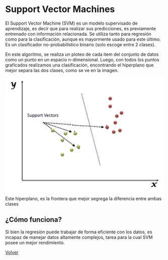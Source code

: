 # Support Vector Machines

El Support Vector Machine (SVM) es un modelo supervisado ​​de aprendizaje, es decir que para realizar sus predicciones, es previamente entrenado con información relacionada. Se utiliza tanto para regresión como para la clasificación, aunque es mayormente usado para este último. Es un clasificador no-probabilístico binario (solo escoge entre 2 clases).

En este algoritmo, se realiza un ploteo de cada item del conjunto de datos como un punto en un espacio n-dimensional. Luego, con todos los puntos graficados realizamos una clasificación, encontrando el hiperplano que mejor separa las dos clases, como se ve en la imagen.

![](./images/svm1.png)

Este hiperplano, es la frontera que mejor segrega la diferencia entre ambas clases

## ¿Cómo funciona?


Si bien la regresión puede trabajar de forma eficiente con los datos, es incapaz de manejar datos altamente complejos, tarea para la cual SVM posee un mejor rendimiento.



[Volver](./../README.md)
